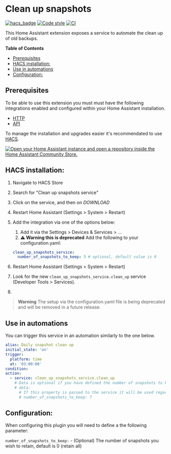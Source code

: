

# Clean up snapshots

[![hacs_badge](https://img.shields.io/badge/HACS-Default-orange.svg)](https://github.com/custom-components/hacs)
[![Code style](https://img.shields.io/badge/code%20style-black-000000.svg?style=for-the-badge)](https://github.com/psf/black)
[![CI](https://github.com/tmonck/clean_up_snapshots/actions/workflows/ci.yml/badge.svg)](https://github.com/tmonck/clean_up_snapshots/actions/workflows/ci.yml)

This Home Assistant extension exposes a service to automate the clean up of old backups.

<!-- markdown-toc start - Don't edit this section. Run M-x markdown-toc-refresh-toc -->
**Table of Contents**

- [Prerequisites](#prerequisites)
- [HACS installation:](#hacs-installation)
- [Use in automations](#use-in-automations)
- [Configuration:](#configuration)

<!-- markdown-toc end -->

## Prerequisites

To be able to use this extension you must must have the following integrations enabled and configured within your Home Assistant installation.

- [HTTP][0]
- [API][1]

To manage the installation and upgrades easier it's recommendated to use [HACS][2].

[![Open your Home Assistant instance and open a repository inside the Home Assistant Community Store.](https://my.home-assistant.io/badges/hacs_repository.svg)](https://my.home-assistant.io/redirect/hacs_repository/?owner=tmonck&repository=clean_up_snapshots&category=integration)

## HACS installation:
1. Navigate to HACS Store
2. Search for "Clean up snapshots service"
3. Click on the service, and then on _DOWNLOAD_
4. Restart Home Assistant (Settings > System > Restart)
5. Add the integration via one of the options below:
    1. Add it via the Settings > Devices & Services > ...
    2. **:warning: Warning this is deprecated** Add the following to your configuration.yaml:
      ```yaml
      clean_up_snapshots_service:
        number_of_snapshots_to_keep: 3 # optional, default value is 0
      ```
6. Restart Home Assistant (Settings > System > Restart)
7. Look for the new `clean_up_snapshots_service.clean_up` service (Developer Tools > Services).



5. 
> **Warning**
> The setup via the configuration.yaml file is being deprecated and will be removed in a future release.
## Use in automations
You can trigger this service in an automation similarly to the one below.
```yaml
alias: Daily snapshot clean up
initial_state: 'on'
trigger:
  platform: time
  at: '03:00:00'
condition:
action:
  - service: clean_up_snapshots_service.clean_up
    # Data is optional if you have defined the number of snapshots to keep in the configuration.yaml.
    # data:
      # If this property is passed to the service it will be used regardless of what you have in the configuration.yaml
      # number_of_snapshots_to_keep: 7
```

## Configuration:
When configuring this plugin you will need to define a the following parameter:

`number_of_snapshots_to_keep:` - (Optional) The number of snapshots you wish to retain, default is 0 (retain all)


[0]: https://www.home-assistant.io/integrations/http/
[1]: https://www.home-assistant.io/integrations/api/
[2]: https://hacs.xyz/
